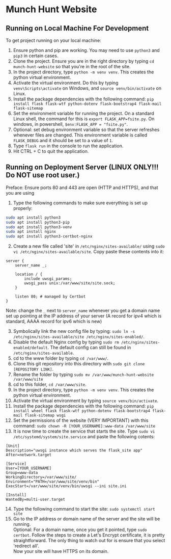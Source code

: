 # Munch Hunt Website

## Running on Local Machine For Development 

To get project running on your local machine:

1. Ensure python and pip are working. You may need to use `python3` and `pip3` in certain cases.
2. Clone the project. Ensure you are in the right directory by typing `cd munch-hunt-website` so that you're in the root of the site.
3. In the project directory, type `python -m venv venv`. This creates the python virtual environment.
4. Activate the virtual environment. Do this by typing `venv\Scripts\activate` on Windows, and `source venv/bin/activate` on Linux.
5. Install the package dependencies with the following command: `pip install flask flask-wtf python-dotenv flask-bootstrap4 flask-mail flask-sitemap` 
6. Set the environment variable for running the project. On a standard Linux shell, the command for this is `export FLASK_APP=fsite.py`. On windows, in powershell, `$env:FLASK_APP = "fsite.py"`. 
7. Optional: set debug environment variable so that the server refreshes whenever files are changed. This environment variable is called `FLASK_DEBUG` and it should be set to a value of `1`.
8. Type `flask run` in the console to run the application.
9. Hit CTRL + C to quit the application. 

## Running on Deployment Server (LINUX ONLY!!! Do NOT use root user.)

Preface: Ensure ports 80 and 443 are open (HTTP and HTTPS), and that you are using 

1. Type the following commands to make sure everything is set up properly:

```bash
sudo apt install python3
sudo apt install python3-pip
sudo apt install python3-venv
sudo apt install nginx
sudo apt install python3-certbot-nginx
```

2. Create a new file called 'site' in `/etc/nginx/sites-available/` using `sudo vi /etc/nginx/sites-available/site`. Copy paste these contents into it:

```
server {
    server_name _;

    location / {
        include uwsgi_params;
        uwsgi_pass unix:/var/www/site/site.sock;
    }

    listen 80; # managed by Certbot
}
```

Note: change the `_` next to `server_name` whenever you get a domain name set up pointing at the IP address of your server (A record for ipv4 which is standard, AAAA record for ipv6 which is new)

3. Symbolically link the new config file by typing: `sudo ln -s /etc/nginx/sites-available/site /etc/nginx/sites-enabled/`.  
4. Disable the default Nginx config by typing `sudo rm /etc/nginx/sites-enabled/default`. The default config can still be found in `/etc/nginx/sites-available`.  
5. cd to the www folder by typing `cd /var/www/`.   
6. Clone this git repository into this directory with `sudo git clone [REPOSITORY LINK]`.   
7. Rename the folder by typing `sudo mv /var/www/munch-hunt-website /var/www/site`  
8. cd to this folder, `cd /var/www/site`.  
9. In the project directory, type `python -m venv venv`. This creates the python virtual environment.  
10. Activate the virtual environment by typing `source venv/bin/activate`.   
11. Install the package dependencies with the following command: `pip install wheel flask flask-wtf python-dotenv flask-bootstrap4 flask-mail flask-sitemap wsgi`  
12. Set the permissions of the website (VERY IMPORTANT) with this command: `sudo chown -R [YOUR_USERNAME]:www-data /var/www/site`   
13. It is now time to create the service that starts the site. Type `sudo vi /etc/systemd/system/site.service` and paste the following cotents:  

```
[Unit]
Description="uwsgi instance which serves the flask_site app"
After=network.target

[Service]
User=[YOUR_USERNAME]
Group=www-data
WorkingDirectory=/var/www/site/
Environment="PATH=/var/www/site/venv/bin"
ExecStart=/var/www/site/venv/bin/uwsgi --ini site.ini

[Install]
WantedBy=multi-user.target
```

14. Type the following command to start the site: `sudo systemctl start site`  
15. Go to the IP address or domain name of the server and the site will be running.   
Optional: For a domain name, once you get it pointed, type `sudo certbot`. Follow the steps to create a Let's Encrypt certificate, it is pretty straightforward. The only thing to watch out for is ensure that you select 'redirect all'.   
Now your site will have HTTPS on its domain.  